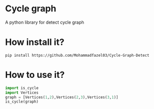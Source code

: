 # Cycle graph
A python library for detect cycle graph
# How install it?
```
pip install https://github.com/Mohammadfazel03/Cycle-Graph-Detect
```
# How to use it?
```python
import is_cycle
import Vertices
graph = [Vertices(1,2),Vertices(2,3),Vertices(3,1)]
is_cycle(graph)
